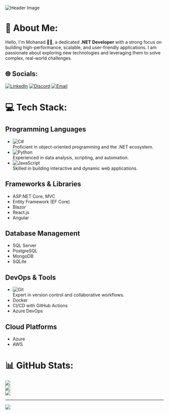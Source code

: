 ![Header Image](https://via.placeholder.com/1000x300.png?text=Welcome+to+My+Portfolio)

# 💫 About Me:
Hello, I'm Mohanad 🙋‍♂️, a dedicated **.NET Developer** with a strong focus on building high-performance, scalable, and user-friendly applications. I am passionate about exploring new technologies and leveraging them to solve complex, real-world challenges.

## 🌐 Socials:
[![LinkedIn](https://img.shields.io/badge/LinkedIn-%230077B5.svg?logo=linkedin&logoColor=white)](https://linkedin.com/in/al-daghestani) 
[![Discord](https://img.shields.io/badge/Discord-%237289DA.svg?logo=discord&logoColor=white)](https://discord.gg/mohald_3) 
[![Email](https://img.shields.io/badge/Email-D14836?logo=gmail&logoColor=white&style=flat-square)](mailto:mohanad.aldaghestani@gmail.com)

# 💻 Tech Stack:
## Programming Languages
- ![C#](https://img.shields.io/badge/-C%23-239120?logo=csharp&logoColor=white&style=flat-square)  
  Proficient in object-oriented programming and the .NET ecosystem.
- ![Python](https://img.shields.io/badge/-Python-3776AB?logo=python&logoColor=white&style=flat-square)  
  Experienced in data analysis, scripting, and automation.
- ![JavaScript](https://img.shields.io/badge/-JavaScript-F7DF1E?logo=javascript&logoColor=black&style=flat-square)  
  Skilled in building interactive and dynamic web applications.

## Frameworks & Libraries
- ASP.NET Core, MVC  
- Entity Framework (EF Core)  
- Blazor  
- React.js 
- Angular

## Database Management
- SQL Server  
- PostgreSQL  
- MongoDB  
- SQLite

## DevOps & Tools
- ![Git](https://img.shields.io/badge/-Git-F05032?logo=git&logoColor=white&style=flat-square)  
  Expert in version control and collaborative workflows.
- Docker 
- CI/CD with GitHub Actions  
- Azure DevOps

## Cloud Platforms
- Azure 
- AWS

# 📊 GitHub Stats:
![](https://github-readme-stats.vercel.app/api?username=mohald-3&theme=dark&hide_border=false&include_all_commits=false&count_private=false)<br/>
![](https://github-readme-streak-stats.herokuapp.com/?user=mohald-3&theme=dark&hide_border=false)<br/>
![](https://github-readme-stats.vercel.app/api/top-langs/?username=mohald-3&theme=dark&hide_border=false&include_all_commits=false&count_private=false&layout=compact)

---
[![](https://visitcount.itsvg.in/api?id=mohald-3&icon=0&color=9)](https://visitcount.itsvg.in)

<!-- Proudly created with GPRM ( https://gprm.itsvg.in ) -->

